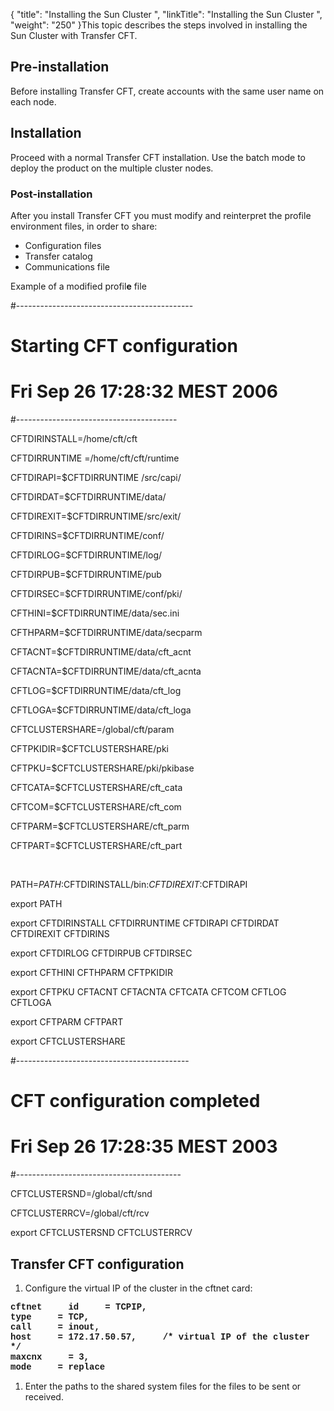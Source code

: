 {
    "title": "Installing  the Sun Cluster ",
    "linkTitle": "Installing the Sun Cluster ",
    "weight": "250"
}This topic describes the steps involved in installing the Sun Cluster
with Transfer CFT.

## Pre-installation

Before installing Transfer CFT, create accounts with the same user name
on each node.

## Installation

Proceed with a normal Transfer CFT installation. Use the batch mode
to deploy the product on the multiple cluster nodes.

### Post-installation

After you install Transfer CFT you must modify and reinterpret the profile environment files, in order to share:

-   Configuration files
-   Transfer catalog
-   Communications
    file

Example of a modified profil**e** file

#--------------------------------------------

# Starting CFT configuration

# Fri Sep 26 17:28:32 MEST 2006

#----------------------------------------

CFTDIRINSTALL=/home/cft/cft

CFTDIRRUNTIME =/home/cft/cft/runtime

CFTDIRAPI=$CFTDIRRUNTIME /src/capi/

CFTDIRDAT=$CFTDIRRUNTIME/data/

CFTDIREXIT=$CFTDIRRUNTIME/src/exit/

CFTDIRINS=$CFTDIRRUNTIME/conf/

CFTDIRLOG=$CFTDIRRUNTIME/log/

CFTDIRPUB=$CFTDIRRUNTIME/pub

CFTDIRSEC=$CFTDIRRUNTIME/conf/pki/

CFTHINI=$CFTDIRRUNTIME/data/sec.ini

CFTHPARM=$CFTDIRRUNTIME/data/secparm

CFTACNT=$CFTDIRRUNTIME/data/cft\_acnt

CFTACNTA=$CFTDIRRUNTIME/data/cft\_acnta

CFTLOG=$CFTDIRRUNTIME/data/cft\_log

CFTLOGA=$CFTDIRRUNTIME/data/cft\_loga

CFTCLUSTERSHARE=/global/cft/param

CFTPKIDIR=$CFTCLUSTERSHARE/pki

CFTPKU=$CFTCLUSTERSHARE/pki/pkibase

CFTCATA=$CFTCLUSTERSHARE/cft\_cata

CFTCOM=$CFTCLUSTERSHARE/cft\_com

CFTPARM=$CFTCLUSTERSHARE/cft\_parm

CFTPART=$CFTCLUSTERSHARE/cft\_part

 

PATH=$PATH:$CFTDIRINSTALL/bin:$CFTDIREXIT:$CFTDIRAPI

export PATH

export CFTDIRINSTALL CFTDIRRUNTIME CFTDIRAPI CFTDIRDAT CFTDIREXIT CFTDIRINS

export CFTDIRLOG CFTDIRPUB CFTDIRSEC

export CFTHINI CFTHPARM CFTPKIDIR

export CFTPKU CFTACNT CFTACNTA CFTCATA CFTCOM CFTLOG CFTLOGA

export CFTPARM CFTPART

export CFTCLUSTERSHARE

#-------------------------------------------

# CFT configuration completed

# Fri Sep 26 17:28:35 MEST 2003

#-----------------------------------------

CFTCLUSTERSND=/global/cft/snd

CFTCLUSTERRCV=/global/cft/rcv

export CFTCLUSTERSND CFTCLUSTERRCV

<span id="Solaris_Sun_cluster_monitor_configuration"></span>

## Transfer CFT configuration

1.  Configure the virtual IP of
    the cluster in the cftnet card:

<span style="font-family: 'Courier New', monospace;font-weight: bold;">cftnet    
id     = TCPIP,  
type     = TCP,  
call     = inout,  
host     = 172.17.50.57,     /\*
virtual IP of the cluster \*/  
maxcnx     = 3,  
mode     = replace</span>

1.  Enter the paths to the shared
    system files for the files to be sent or received.
